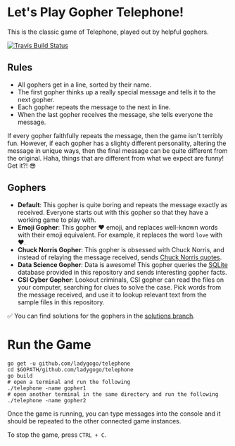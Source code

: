 # Let's Play Gopher Telephone!

This is the classic game of Telephone, played out by helpful gophers.

[![Travis Build Status](https://travis-ci.org/ladygogo/telephone.svg?branch=master)](https://travis-ci.org/ladygogo/telephone)

## Rules
* All gophers get in a line, sorted by their name.
* The first gopher thinks up a really special message and tells it to the next gopher.
* Each gopher repeats the message to the next in line.
* When the last gopher receives the message, she tells everyone the message.

If every gopher faithfully repeats the message, then the game isn't terribly fun. However, if each gopher has a slighty different personality, altering the message in unique ways, then the final message can be quite different from the original. Haha, things that are different from what we expect are funny! Get it?! 😎

## Gophers

* **Default**: This gopher is quite boring and repeats the message exactly as received. Everyone starts out with this gopher so that they have a working game to play with.
* **Emoji Gopher**: This gopher ❤️ emoji, and replaces well-known words with their emoji equivalent. For example, it replaces the word `love` with ❤️.
* **Chuck Norris Gopher**: This gopher is obsessed with Chuck Norris, and instead of relaying the message received, sends [Chuck Norris quotes](norris).
* **Data Science Gopher**: Data is awesome! This gopher queries the [SQLite](sqlite) database provided in this repository and sends interesting gopher facts.
* **CSI Cyber Gopher**: Lookout criminals, CSI gopher can read the files on your computer, searching for clues to solve the case. Pick words from the message received, and use it to lookup relevant text from the sample files in this repository.

[norris]: http://api.icndb.com/jokes/random
[sqlite]: https://github.com/mattn/go-sqlite3
[aciitext]: http://artii.herokuapp.com/make?text=gophers

✅ You can find solutions for the gophers in the [solutions branch](https://github.com/ladygogo/telephone/tree/solutions/gophers).

# Run the Game

```
go get -u github.com/ladygogo/telephone
cd $GOPATH/github.com/ladygogo/telephone
go build
# open a terminal and run the following
./telephone -name gopher1
# open another terminal in the same directory and run the following
./telephone -name gopher2
```

Once the game is running, you can type messages into the console and it should
be repeated to the other connected game instances.

To stop the game, press `CTRL + C`.